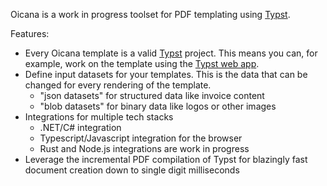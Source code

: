 Oicana is a work in progress toolset for PDF templating using [Typst].

Features:
* Every Oicana template is a valid [Typst] project. This means you can, for example, work on the template using the [Typst web app].
* Define input datasets for your templates. This is the data that can be changed for every rendering of the template.
  * "json datasets" for structured data like invoice content
  * "blob datasets" for binary data like logos or other images
* Integrations for multiple tech stacks
  * .NET/C# integration
  * Typescript/Javascript integration for the browser
  * Rust and Node.js integrations are work in progress
* Leverage the incremental PDF compilation of Typst for blazingly fast document creation down to single digit milliseconds


[Typst]: https://typst.app/home/
[Typst web app]: https://typst.app/
